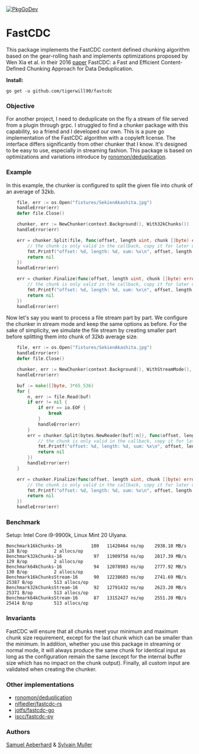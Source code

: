 [![PkgGoDev](https://pkg.go.dev/badge/github.com/tigerwill90/fastcdc?tab=doc)](https://pkg.go.dev/github.com/tigerwill90/fastcdc?tab=doc)
# FastCDC
This package implements the FastCDC content defined chunking algorithm based on the gear-rolling hash and implements optimizations proposed by Wen Xia et al. in their 2016 [paper](https://www.usenix.org/system/files/conference/atc16/atc16-paper-xia.pdf) FastCDC:
a Fast and Efficient Content-Defined Chunking Approach for Data Deduplication.

**Install:**
````
go get -u github.com/tigerwill90/fastcdc
````

### Objective
For another project, I need to deduplicate on the fly a stream of file served from a plugin through grpc. I struggled to find a chunker package
with this capability, so a friend and I developed our own. This is a pure go implementation of the FastCDC algorithm with a copyleft license. 
The interface differs significantly from other chunker that I know. It's designed to be easy to use, especially in streaming fashion.
This package is based on optimizations and variations introduce by [ronomon/deduplication](https://github.com/ronomon/deduplication). 

### Example

In this example, the chunker is configured to split the given file into chunk of an average of 32kb.
````go
	file, err := os.Open("fixtures/SekienAkashita.jpg")
	handleError(err)
	defer file.Close()

	chunker, err := NewChunker(context.Background(), With32kChunks())
	handleError(err)

	err = chunker.Split(file, func(offset, length uint, chunk []byte) error {
		// the chunk is only valid in the callback, copy it for later use
		fmt.Printf("offset: %d, length: %d, sum: %x\n", offset, length, sha256.Sum256(chunk))
		return nil
	})
	handleError(err)

	err = chunker.Finalize(func(offset, length uint, chunk []byte) error {
		// the chunk is only valid in the callback, copy it for later use
		fmt.Printf("offset: %d, length: %d, sum: %x\n", offset, length, sha256.Sum256(chunk))
		return nil
	})
	handleError(err)
````

Now let's say you want to process a file stream part by part. We configure the chunker in stream mode and keep the
same options as before. For the sake of simplicity, we simulate the file stream by creating 
smaller part before splitting them into chunk of 32kb average size.
````go
	file, err := os.Open("fixtures/SekienAkashita.jpg")
	handleError(err)
	defer file.Close()

	chunker, err := NewChunker(context.Background(), WithStreamMode(), With32kChunks())
	handleError(err)

	buf := make([]byte, 3*65_536)
	for {
		n, err := file.Read(buf)
		if err != nil {
			if err == io.EOF {
				break
			}
			handleError(err)
		}
		err = chunker.Split(bytes.NewReader(buf[:n]), func(offset, length uint, chunk []byte) error {
			// the chunk is only valid in the callback, copy it for later use
			fmt.Printf("offset: %d, length: %d, sum: %x\n", offset, length, sha256.Sum256(chunk))
			return nil
		})
		handleError(err)
	}

	err = chunker.Finalize(func(offset, length uint, chunk []byte) error {
		// the chunk is only valid in the callback, copy it for later use
		fmt.Printf("offset: %d, length: %d, sum: %x\n", offset, length, sha256.Sum256(chunk))
		return nil
	})
	handleError(err)
````

### Benchmark
Setup: Intel Core i9-9900k, Linux Mint 20 Ulyana.
````
Benchmark16kChunks-16           100	  11420464 ns/op	2938.10 MB/s	     128 B/op	       2 allocs/op
Benchmark32kChunks-16            97	  11909758 ns/op	2817.39 MB/s	     129 B/op	       2 allocs/op
Benchmark64kChunks-16            94	  12078983 ns/op	2777.92 MB/s	     130 B/op	       2 allocs/op
Benchmark16kChunksStream-16      90	  12238603 ns/op	2741.69 MB/s	   25387 B/op	     513 allocs/op
Benchmark32kChunksStream-16      92	  12791432 ns/op	2623.20 MB/s	   25371 B/op	     513 allocs/op
Benchmark64kChunksStream-16      87	  13152427 ns/op	2551.20 MB/s	   25414 B/op	     513 allocs/op
````

### Invariants
FastCDC will ensure that all chunks meet your minimum and maximum chunk size requirement, except for the last chunk which can
be smaller than the minimum. In addition, whether you use this package in streaming or normal mode, it will always produce the same
chunk for identical input as long as the configuration remain the same (except for the internal buffer size which has no impact 
on the chunk output). Finally, all custom input are validated when creating the chunker.

### Other implementations
- [ronomon/deduplication](https://github.com/ronomon/deduplication)
- [nlfiedler/fastcdc-rs](https://github.com/nlfiedler/fastcdc-rs)
- [jotfs/fastcdc-go](https://github.com/jotfs/fastcdc-go)
- [iscc/fastcdc-py](https://github.com/iscc/fastcdc-py)

### Authors
[Samuel Aeberhard](https://github.com/isam2k) & [Sylvain Muller](https://github.com/tigerwill90)